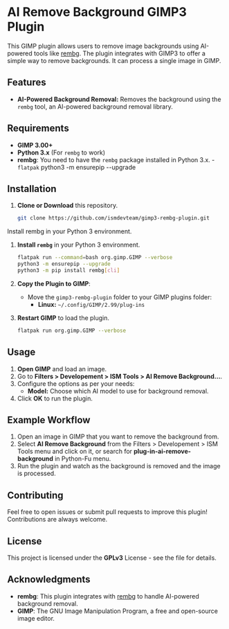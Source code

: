 # AI Remove Background GIMP3 Plugin

This GIMP plugin allows users to remove image backgrounds using AI-powered tools like [rembg](https://github.com/danielgatis/rembg). The plugin integrates with GIMP3 to offer a simple way to remove backgrounds. It can process a single image in GIMP.

## Features

- **AI-Powered Background Removal:** Removes the background using the `rembg` tool, an AI-powered background removal library.

## Requirements

- **GIMP 3.00+**
- **Python 3.x** (For `rembg` to work)
- **rembg**: You need to have the `rembg` package installed in Python 3.x.
        - `flatpak`
        python3 -m ensurepip --upgrade

## Installation

1. **Clone or Download** this repository.
   ```bash
   git clone https://github.com/ismdevteam/gimp3-rembg-plugin.git
Install rembg in your Python 3 environment.

1.  **Install `rembg`** in your Python 3 environment.

     ```bash 
    flatpak run --command=bash org.gimp.GIMP --verbose
    python3 -m ensurepip --upgrade
    python3 -m pip install rembg[cli]

2.  **Copy the Plugin to GIMP**:

    -   Move the `gimp3-rembg-plugin` folder to your GIMP plugins folder:
        -   **Linux:** `~/.config/GIMP/2.99/plug-ins`
3.  **Restart GIMP** to load the plugin.
     ```bash
    flatpak run org.gimp.GIMP --verbose
    

Usage
-----

1.  **Open GIMP** and load an image.
2.  Go to **Filters > Developement > ISM Tools > AI Remove Background...**.
3.  Configure the options as per your needs:
    -   **Model:** Choose which AI model to use for background removal.
4.  Click **OK** to run the plugin.

Example Workflow
----------------

1.  Open an image in GIMP that you want to remove the background from.
2.  Select **AI Remove Background** from the Filters > Developement > ISM Tools menu and click on it, or search for **plug-in-ai-remove-background** in Python-Fu menu.
3.  Run the plugin and watch as the background is removed and the image is processed.

Contributing
------------

Feel free to open issues or submit pull requests to improve this plugin! Contributions are always welcome.

License
-------

This project is licensed under the **GPLv3** License - see the <LICENSE> file for details.

Acknowledgments
---------------
-   **rembg**: This plugin integrates with [rembg](https://github.com/danielgatis/rembg) to handle AI-powered background removal.
-   **GIMP**: The GNU Image Manipulation Program, a free and open-source image editor.

